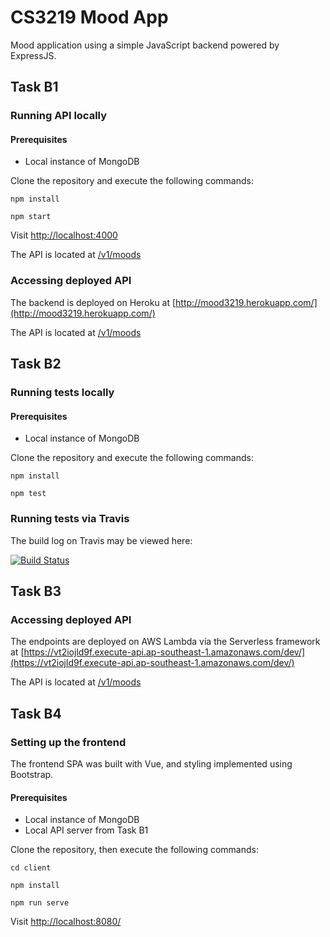 # CS3219 Mood App

Mood application using a simple JavaScript backend powered by ExpressJS.

## Task B1

### Running API locally

#### Prerequisites
- Local instance of MongoDB

Clone the repository and execute the following commands:

`npm install`

`npm start`

Visit [http://localhost:4000](http://localhost:4000)

The API is located at [/v1/moods](http://localhost:4000/v1/moods)

### Accessing deployed API

The backend is deployed on Heroku at [http://mood3219.herokuapp.com/](http://mood3219.herokuapp.com/)

The API is located at [/v1/moods](http://mood3219.herokuapp.com/v1/moods)

## Task B2

### Running tests locally

#### Prerequisites
- Local instance of MongoDB

Clone the repository and execute the following commands:

`npm install`

`npm test`

### Running tests via Travis

The build log on Travis may be viewed here:

[![Build Status](https://travis-ci.com/Nanosync/moodapp.svg?token=pKG3662y6aVLLEGjx82L&branch=master)](https://travis-ci.com/Nanosync/moodapp)

## Task B3

### Accessing deployed API

The endpoints are deployed on AWS Lambda via the Serverless framework at [https://vt2iojld9f.execute-api.ap-southeast-1.amazonaws.com/dev/](https://vt2iojld9f.execute-api.ap-southeast-1.amazonaws.com/dev/)

The API is located at [/v1/moods](https://vt2iojld9f.execute-api.ap-southeast-1.amazonaws.com/dev/v1/moods)

## Task B4

### Setting up the frontend

The frontend SPA was built with Vue, and styling implemented using Bootstrap.

#### Prerequisites
- Local instance of MongoDB
- Local API server from Task B1

Clone the repository, then execute the following commands:

`cd client`

`npm install`

`npm run serve`

Visit [http://localhost:8080/](http://localhost:8080/)
